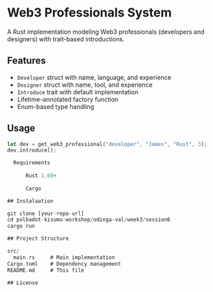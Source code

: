  # Web3 Professionals System

A Rust implementation modeling Web3 professionals (developers and designers) with trait-based introductions.

## Features
- `Developer` struct with name, language, and experience
- `Designer` struct with name, tool, and experience
- `Introduce` trait with default implementation
- Lifetime-annotated factory function
- Enum-based type handling

## Usage
```rust
let dev = get_web3_professional("developer", "James", "Rust", 3);
dev.introduce();

  Requirements
  
      Rust 1.60+
  
      Cargo

## Instalaation

git clone [your-repo-url]
cd polkadot-kisumu-workshop/odinga-val/week3/session6
cargo run

## Project Structure

src/
  main.rs     # Main implementation
Cargo.toml    # Dependency management
README.md     # This file

## License
